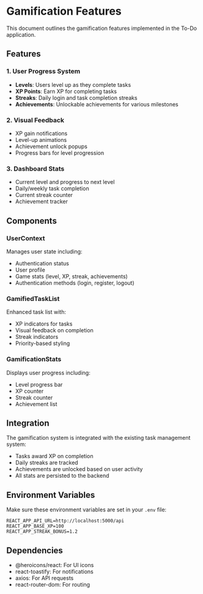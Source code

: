 # Gamification Features

This document outlines the gamification features implemented in the To-Do application.

## Features

### 1. User Progress System
- **Levels**: Users level up as they complete tasks
- **XP Points**: Earn XP for completing tasks
- **Streaks**: Daily login and task completion streaks
- **Achievements**: Unlockable achievements for various milestones

### 2. Visual Feedback
- XP gain notifications
- Level-up animations
- Achievement unlock popups
- Progress bars for level progression

### 3. Dashboard Stats
- Current level and progress to next level
- Daily/weekly task completion
- Current streak counter
- Achievement tracker

## Components

### UserContext
Manages user state including:
- Authentication status
- User profile
- Game stats (level, XP, streak, achievements)
- Authentication methods (login, register, logout)

### GamifiedTaskList
Enhanced task list with:
- XP indicators for tasks
- Visual feedback on completion
- Streak indicators
- Priority-based styling

### GamificationStats
Displays user progress including:
- Level progress bar
- XP counter
- Streak counter
- Achievement list

## Integration

The gamification system is integrated with the existing task management system:
- Tasks award XP on completion
- Daily streaks are tracked
- Achievements are unlocked based on user activity
- All stats are persisted to the backend

## Environment Variables

Make sure these environment variables are set in your `.env` file:

```
REACT_APP_API_URL=http://localhost:5000/api
REACT_APP_BASE_XP=100
REACT_APP_STREAK_BONUS=1.2
```

## Dependencies

- @heroicons/react: For UI icons
- react-toastify: For notifications
- axios: For API requests
- react-router-dom: For routing
